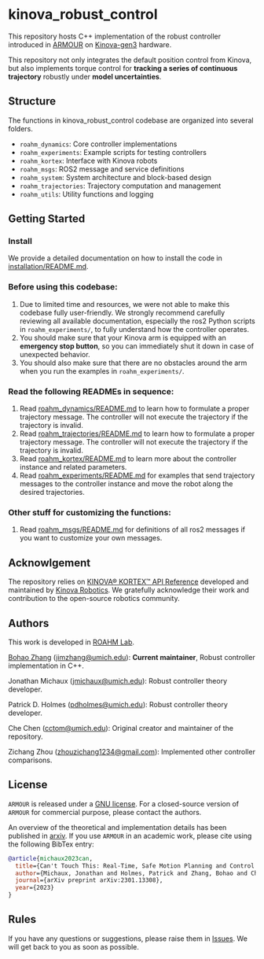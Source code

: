 # kinova_robust_control

This repository hosts C++ implementation of the robust controller introduced in [ARMOUR](https://roahmlab.github.io/armour/) on [Kinova-gen3](https://www.kinovarobotics.com/product/gen3-robots) hardware.

This repository not only integrates the default position control from Kinova, but also implements torque control for **tracking a series of continuous trajectory** robustly under **model uncertainties**.

## Structure
The functions in kinova_robust_control codebase are organized into several folders.
- `roahm_dynamics`: Core controller implementations
- `roahm_experiments`: Example scripts for testing controllers
- `roahm_kortex`: Interface with Kinova robots
- `roahm_msgs`: ROS2 message and service definitions
- `roahm_system`: System architecture and block-based design
- `roahm_trajectories`: Trajectory computation and management
- `roahm_utils`: Utility functions and logging

## Getting Started

### Install
We provide a detailed documentation on how to install the code in [installation/README.md](installation/README.md).

### Before using this codebase:
1. Due to limited time and resources, we were not able to make this codebase fully user-friendly. We strongly recommend carefully reviewing all available documentation, especially the ros2 Python scripts in `roahm_experiments/`, to fully understand how the controller operates.
2. You should make sure that your Kinova arm is equipped with an **emergency stop button**, so you can immediately shut it down in case of unexpected behavior.
3. You should also make sure that there are no obstacles around the arm when you run the examples in `roahm_experiments/`.

### Read the following READMEs in sequence:
1. Read [roahm_dynamics/README.md](roahm_dynamics/README.md) to learn how to formulate a proper trajectory message. The controller will not execute the trajectory if the trajectory is invalid.
2. Read [roahm_trajectories/README.md](roahm_trajectories/README.md) to learn how to formulate a proper trajectory message. The controller will not execute the trajectory if the trajectory is invalid.
3. Read [roahm_kortex/README.md](roahm_kortex/README.md) to learn more about the controller instance and related parameters.
4. Read [roahm_experiments/README.md](roahm_experiments/README.md) for examples that send trajectory messages to the controller instance and move the robot along the desired trajectories.

### Other stuff for customizing the functions:
1. Read [roahm_msgs/README.md](roahm_msgs/README.md) for definitions of all ros2 messages if you want to customize your own messages.

## Acknowlgement

The repository relies on [KINOVA® KORTEX™ API Reference](https://github.com/Kinovarobotics/kortex) developed and maintained by [Kinova Robotics](https://www.kinovarobotics.com/). 
We gratefully acknowledge their work and contribution to the open-source robotics community.

## Authors

This work is developed in [ROAHM Lab](https://www.roahmlab.com/). 

[Bohao Zhang](https://cfather.github.io/) (jimzhang@umich.edu): **Current maintainer**, Robust controller implementation in C++.

Jonathan Michaux (jmichaux@umich.edu): Robust controller theory developer.

Patrick D. Holmes (pdholmes@umich.edu): Robust controller theory developer.

Che Chen (cctom@umich.edu): Original creator and maintainer of the repository.

Zichang Zhou (zhouzichang1234@gmail.com): Implemented other controller comparisons.

## License

`ARMOUR` is released under a [GNU license](LICENSE). 
For a closed-source version of `ARMOUR` for commercial purpose, please contact the authors. 

An overview of the theoretical and implementation details has been published in [arxiv](https://arxiv.org/abs/2301.13308). 
If you use `ARMOUR` in an academic work, please cite using the following BibTex entry:
```bibtex
@article{michaux2023can,
  title={Can't Touch This: Real-Time, Safe Motion Planning and Control for Manipulators Under Uncertainty},
  author={Michaux, Jonathan and Holmes, Patrick and Zhang, Bohao and Chen, Che and Wang, Baiyue and Sahgal, Shrey and Zhang, Tiancheng and Dey, Sidhartha and Kousik, Shreyas and Vasudevan, Ram},
  journal={arXiv preprint arXiv:2301.13308},
  year={2023}
}
```

## Rules
If you have any questions or suggestions, please raise them in [Issues](https://github.com/roahmlab/kinova_robust_control/issues).
We will get back to you as soon as possible.